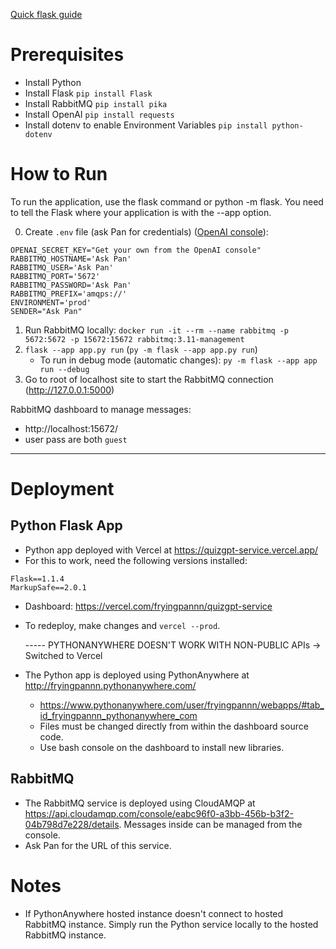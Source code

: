 [Quick flask guide](https://flask.palletsprojects.com/en/2.2.x/quickstart/)

# Prerequisites

- Install Python
- Install Flask `pip install Flask`
- Install RabbitMQ `pip install pika`
- Install OpenAI `pip install requests`
- Install dotenv to enable Environment Variables `pip install python-dotenv`

# How to Run

To run the application, use the flask command or python -m flask. You need to tell the Flask where your application is with the --app option.

0. Create `.env` file (ask Pan for credentials) ([OpenAI console](https://platform.openai.com/account/api-keys)):

```
OPENAI_SECRET_KEY="Get your own from the OpenAI console"
RABBITMQ_HOSTNAME='Ask Pan'
RABBITMQ_USER='Ask Pan'
RABBITMQ_PORT='5672'
RABBITMQ_PASSWORD='Ask Pan'
RABBITMQ_PREFIX='amqps://'
ENVIRONMENT='prod'
SENDER="Ask Pan"
```

1. Run RabbitMQ locally: `docker run -it --rm --name rabbitmq -p 5672:5672 -p 15672:15672 rabbitmq:3.11-management`
2. `flask --app app.py run` (`py -m flask --app app.py run`)
   - To run in debug mode (automatic changes): `py -m flask --app app run --debug`
3. Go to root of localhost site to start the RabbitMQ connection (http://127.0.0.1:5000)

RabbitMQ dashboard to manage messages:

- http://localhost:15672/
- user pass are both `guest`

---

# Deployment

## Python Flask App

- Python app deployed with Vercel at https://quizgpt-service.vercel.app/
- For this to work, need the following versions installed:

```
Flask==1.1.4
MarkupSafe==2.0.1
```

- Dashboard: https://vercel.com/fryingpannn/quizgpt-service
- To redeploy, make changes and `vercel --prod`.

  ----- PYTHONANYWHERE DOESN'T WORK WITH NON-PUBLIC APIs -> Switched to Vercel

- The Python app is deployed using PythonAnywhere at http://fryingpannn.pythonanywhere.com/
  - https://www.pythonanywhere.com/user/fryingpannn/webapps/#tab_id_fryingpannn_pythonanywhere_com
  - Files must be changed directly from within the dashboard source code.
  - Use bash console on the dashboard to install new libraries.

## RabbitMQ

- The RabbitMQ service is deployed using CloudAMQP at https://api.cloudamqp.com/console/eabc96f0-a3bb-456b-b3f2-04b798d7e228/details. Messages inside can be managed from the console.
- Ask Pan for the URL of this service.

# Notes

- If PythonAnywhere hosted instance doesn't connect to hosted RabbitMQ instance. Simply run the Python service locally to the hosted RabbitMQ instance.
